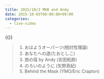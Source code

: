```yaml
---
title: 2015/10/3 MKB and Andy
date: 2015-10-03T00:00:00+09:00
categories:
  - live-video
---
```


{{<youtube OwaVlBQl4TE>}}

> 1. おはようオーパーツ(相対性理論)  
> 2. あなたへの道(たおとしこ)
> 3. 旅の宿 by Andy (吉田拓郎)  
> 4. のろいのように (矢野真紀)
> 5. Behind the Mask (YMO/Eric Crapton)


